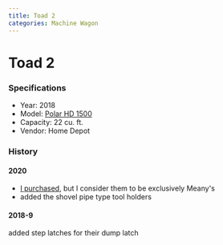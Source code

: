 ```yaml
---
title: Toad 2
categories: Machine Wagon
---
```

# Toad 2

### Specifications

* Year: 2018
* Model: [Polar HD 1500](https://www.homedepot.com/p/Polar-Trailer-HD-1500-22-cu-ft-Poly-Dump-Trailer-8233/202326931)
* Capacity: 22 cu. ft.
* Vendor: Home Depot

### History

#### 2020

- [I purchased](Rick-Ingham), but I consider them to be exclusively Meany's
- added the shovel pipe type tool holders

#### 2018-9

added step latches for their dump latch
